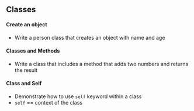 ## Classes

#### Create an object 

* Write a person class that creates an object with name and age

#### Classes and Methods 

* Write a class that includes a method that adds two numbers and returns the result 

#### Class and Self 

* Demonstrate how to use `self` keyword within a class 
* `self` == context of the class 


